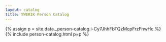 ```yaml
---
layout: catalog
title: SWERIK Person Catalog
---
```

{% assign p = site.data._person-catalog.i-Cy7JhhFbTQzMcpFrzFnwHc %}
{% include person-catalog.html p=p %}

